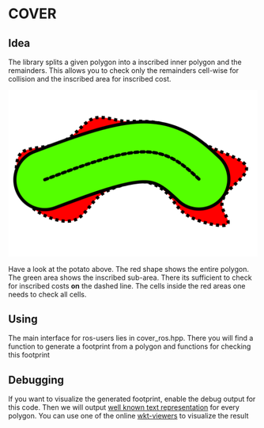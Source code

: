 # COVER

## Idea
The library splits a given polygon into a inscribed inner polygon and the
remainders.
This allows you to check only the remainders cell-wise for collision and the
inscribed area for inscribed cost.

![schematic](doc/schematic.svg)

Have a look at the potato above.
The red shape shows the entire polygon.
The green area shows the inscribed sub-area.
There its sufficient to check for inscribed costs **on** the dashed line.
The cells inside the red areas one needs to check all cells.

## Using

The main interface for ros-users lies in cover_ros.hpp.
There you will find a function to generate a footprint from a polygon and
functions for checking this footprint

## Debugging

If you want to visualize the generated footprint, enable the debug output
for this code.
Then we will output [well known text representation](https://en.wikipedia.org/wiki/Well-known_text_representation_of_geometry) for every polygon.
You can use one of the online [wkt-viewers](http://dev.openlayers.org/examples/vector-formats.html) to visualize the result
